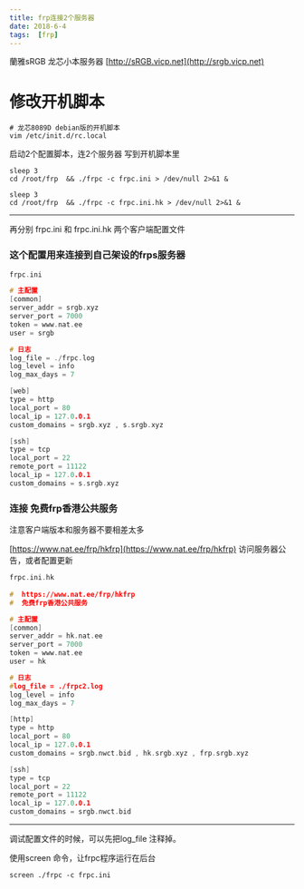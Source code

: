 ```yaml
---
title: frp连接2个服务器
date: 2018-6-4
tags:  [frp]
---
```


蘭雅sRGB 龙芯小本服务器 [http://sRGB.vicp.net](http://srgb.vicp.net)

# 修改开机脚本
	# 龙芯8089D debian版的开机脚本
	vim /etc/init.d/rc.local

启动2个配置脚本，连2个服务器
写到开机脚本里

	sleep 3
	cd /root/frp  && ./frpc -c frpc.ini > /dev/null 2>&1 &
	
	sleep 3
	cd /root/frp  && ./frpc -c frpc.ini.hk > /dev/null 2>&1 &

---

再分别 frpc.ini 和 frpc.ini.hk 两个客户端配置文件

### 这个配置用来连接到自己架设的frps服务器

```c++
frpc.ini

# 主配置
[common]
server_addr = srgb.xyz
server_port = 7000
token = www.nat.ee
user = srgb

# 日志
log_file = ./frpc.log
log_level = info
log_max_days = 7

[web]
type = http
local_port = 80
local_ip = 127.0.0.1
custom_domains = srgb.xyz , s.srgb.xyz

[ssh]
type = tcp
local_port = 22
remote_port = 11122
local_ip = 127.0.0.1
custom_domains = s.srgb.xyz

```

###  连接 免费frp香港公共服务
注意客户端版本和服务器不要相差太多

[https://www.nat.ee/frp/hkfrp](https://www.nat.ee/frp/hkfrp)
访问服务器公告，或者配置更新


```c++
frpc.ini.hk
 
#  https://www.nat.ee/frp/hkfrp
#  免费frp香港公共服务

# 主配置
[common]
server_addr = hk.nat.ee
server_port = 7000
token = www.nat.ee
user = hk

# 日志
#log_file = ./frpc2.log
log_level = info
log_max_days = 7

[http]
type = http
local_port = 80
local_ip = 127.0.0.1
custom_domains = srgb.nwct.bid , hk.srgb.xyz , frp.srgb.xyz

[ssh]
type = tcp
local_port = 22
remote_port = 11122
local_ip = 127.0.0.1
custom_domains = srgb.nwct.bid

```

---
调试配置文件的时候，可以先把log_file 注释掉。

使用screen 命令，让frpc程序运行在后台

	screen ./frpc -c frpc.ini